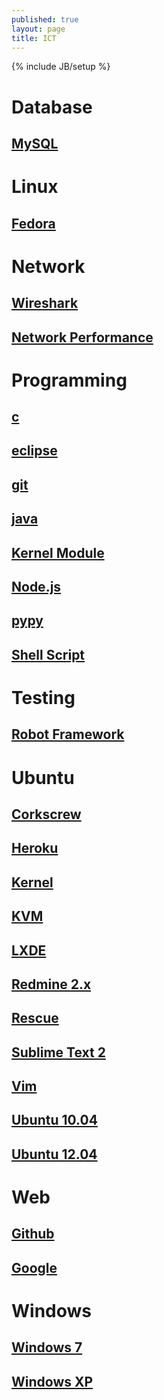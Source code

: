 ```yaml
---
published: true
layout: page
title: ICT
---
```


{% include JB/setup %}

# Database

## [MySQL](/database/mysql)

# Linux

## [Fedora](/linux/fedora)

# Network

## [Wireshark](/network/wireshark)

## [Network Performance](/network/performance)

# Programming

## [c](/programming/c)

## [eclipse](/programming/eclipse)

## [git](/programming/git)

## [java](/programming/java)

## [Kernel Module](/programming/kernel-module)

## [Node.js](/programming/nodejs)

## [pypy](/programming/pypy)

## [Shell Script](/programming/shell-script)

# Testing

## [Robot Framework](/testing/robot-framework)

# Ubuntu

## [Corkscrew](/ubuntu/corkscrew)

## [Heroku](/ubuntu/heroku)

## [Kernel](/ubuntu/kernel)

## [KVM](/ubuntu/kvm)

## [LXDE](/ubuntu/lxde)

## [Redmine 2.x](/ubuntu/redmine)

## [Rescue](/ubuntu/rescue)

## [Sublime Text 2](/ubuntu/sublime-text)

## [Vim](/ubuntu/vim)

## [Ubuntu 10.04](/ubuntu/ubuntu-10.04)

## [Ubuntu 12.04](/ubuntu/ubuntu-12.04)

# Web

## [Github](/web/github)

## [Google](/web/google)

# Windows

## [Windows 7](/windows/win7)

## [Windows XP](/windows/winxp)